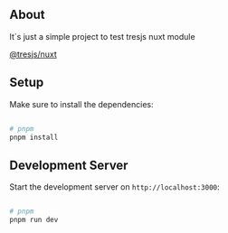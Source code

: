 ## About
It´s just a simple project to test tresjs nuxt module

[@tresjs/nuxt](https://github.com/Tresjs/nuxt)

## Setup

Make sure to install the dependencies:

```bash

# pnpm
pnpm install

```

## Development Server

Start the development server on `http://localhost:3000`:

```bash

# pnpm
pnpm run dev

```